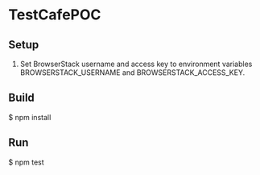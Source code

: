 # TestCafePOC

## Setup
1. Set BrowserStack username and access key to environment variables BROWSERSTACK_USERNAME and BROWSERSTACK_ACCESS_KEY.

## Build
$ npm install
## Run
$ npm test


